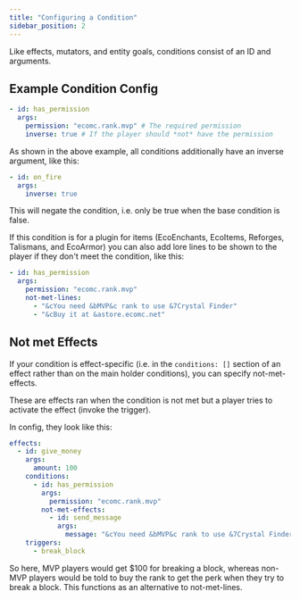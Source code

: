 ```yaml
---
title: "Configuring a Condition"
sidebar_position: 2
---
```


Like effects, mutators, and entity goals, conditions consist of an ID and arguments.

## Example Condition Config
```yaml
- id: has_permission
  args:
    permission: "ecomc.rank.mvp" # The required permission
    inverse: true # If the player should *not* have the permission
```


As shown in the above example, all conditions additionally have an inverse argument, like this:
```yaml
- id: on_fire
  args:
    inverse: true
```
This will negate the condition, i.e. only be true when the base condition is false.

If this condition is for a plugin for items (EcoEnchants, EcoItems, Reforges, Talismans, and EcoArmor) you can also add lore lines to be shown to the player if they don't meet the condition, like this:

```yaml
- id: has_permission
  args:
    permission: "ecomc.rank.mvp"
    not-met-lines:
      - "&cYou need &bMVP&c rank to use &7Crystal Finder"
      - "&cBuy it at &astore.ecomc.net"
```

## Not met Effects

If your condition is effect-specific (i.e. in the `conditions: []` section of an effect rather than on the main holder conditions), you can specify not-met-effects.

These are effects ran when the condition is not met but a player tries to activate the effect (invoke the trigger).

In config, they look like this:

```yaml
effects:
  - id: give_money
    args:
      amount: 100
    conditions:
      - id: has_permission
        args:
          permission: "ecomc.rank.mvp"
        not-met-effects:
          - id: send_message
            args:
              message: "&cYou need &bMVP&c rank to use &7Crystal Finder&c, buy it at &astore.ecomc.net&c!"
    triggers:
      - break_block
```

So here, MVP players would get $100 for breaking a block, whereas non-MVP players would be told to buy the rank to get the perk when they try to break a block. This functions as an alternative to not-met-lines.
